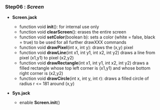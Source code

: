 ### Step06 : _**Screen**_

* **Screen.jack**
  * function void **init**(): for internal use only
  * function void **clearScreen**(): erases the entire screen
  * function void **setColor**(boolean b): sets a color
  (white = false, black = true) to be used for all further drawXXX commands
  * function void **drawPixel**(int x, int y): draws the (x,y) pixel
  * function void **drawLine**(int x1, int y1, int x2, int y2)
  draws a line from pixel (x1,y1) to pixel (x2,y2)
  * function void **drawRectangle**(int x1, int y1, int x2, int y2)
  draws a filled rectangle whose top left corner is (x1,y1) and
  whose bottom right corner is (x2,y2)
  * function void **drawCircle**(int x, int y, int r): draws a filled circle
  of radius r <= 181 around (x,y)

* **Sys.jack**
  * enable **Screen.init**()
